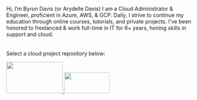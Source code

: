 Hi, I’m Byron Davis (or Arydelle Davis)
I am a Cloud Administrator & Engineer, proficient in Azure, AWS, & GCP.
Daily, I strive to continue my education through online courses, tutorials, and private projects.
I've been honored to freelanced & work full-time in IT for 6+ years, honing skills in support and cloud. 
<br><br>
<br>Select a cloud project repository below:<br>

<a href="https://www.youtube.com/" target="_blank">
    <img src="https://external-content.duckduckgo.com/iu/?u=https%3A%2F%2Flogos-world.net%2Fwp-content%2Fuploads%2F2021%2F02%2FMicrosoft-Azure-Symbol.png&f=1&nofb=1&ipt=62aed7e60c73482110ebe4318cbeb62146b7f865b9c01456b60a6b93d37c9df8&ipo=images" width="150" height="83" />
</a>
<a href="https://twitter.com/" target="_blank">
    <img src="https://external-content.duckduckgo.com/iu/?u=https%3A%2F%2Fstormforger.com%2Fimages%2Faws-logo-a8f9f20f.png&f=1&nofb=1&ipt=fabe200cc0c2c64d542b818cbf1927bd4002cb83e7c86dadf98f28084b81792e&ipo=images" width="120" height="55" />
</a>
